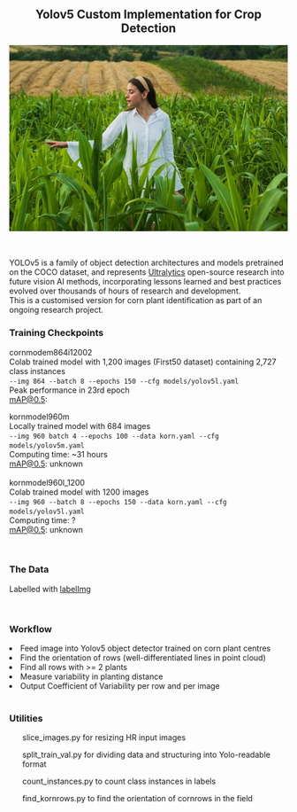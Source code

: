 ## <div align="center">Yolov5 Custom Implementation for Crop Detection</div>

<div align="center">
<p>
   <a align="left" href="https://ultralytics.com/yolov5" target="_blank">
   <img width="850" src="korn.jpg"></a>
</p>
<br>

</div>

<p>
YOLOv5 is a family of object detection architectures and models pretrained on the COCO dataset, and represents <a href="https://ultralytics.com">Ultralytics</a>
 open-source research into future vision AI methods, incorporating lessons learned and best practices evolved over thousands of hours of research and development.<br>
   This is a customised version for corn plant identification as part of an ongoing research project.
</p>


### Training Checkpoints

<p>

   
   
cornmodem864i12002<br>
Colab trained model with 1,200 images (First50 dataset) containing 2,727 class instances<br>
```--img 864 --batch 8 --epochs 150 --cfg models/yolov5l.yaml```<br>
Peak performance in 23rd epoch<br>
mAP@0.5:
  
kornmodel960m<br>
Locally trained model with 684 images<br>
```--img 960 batch 4 --epochs 100 --data korn.yaml --cfg models/yolov5m.yaml```
<br>
Computing time: ~31 hours<br>
mAP@0.5: unknown
<br><br>
kornmodel960l_1200<br>
Colab trained model with 1200 images<br>
```--img 960 --batch 8 --epochs 150 --data korn.yaml --cfg models/yolov5l.yaml```
<br>
Computing time: ?<br>
mAP@0.5: unknown
<br>
</p>


<br>

### The Data

<p>Labelled with <a href="https://github.com/tzutalin/labelImg">labelImg</a></p>

<br>


### Workflow

<li>Feed image into Yolov5 object detector trained on corn plant centres</li>
<li>Find the orientation of rows (well-differentiated lines in point cloud)</li>
<li>Find all rows with >= 2 plants</li>
<li>Measure variability in planting distance</li>
<li>Output Coefficient of Variability per row and per image</li>

<br>

### Utilities

<ul>slice_images.py for resizing HR input images</ul>
<ul>split_train_val.py for dividing data and structuring into Yolo-readable format</ul>
<ul>count_instances.py to count class instances in labels</ul>
<ul>find_kornrows.py to find the orientation of cornrows in the field</ul>





